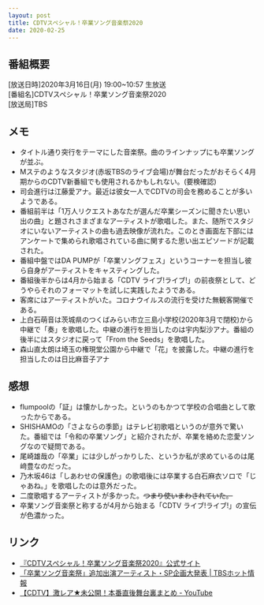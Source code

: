 ```yaml
---
layout: post
title: CDTVスペシャル！卒業ソング音楽祭2020
date: 2020-02-25
---
```


## 番組概要
[放送日時]2020年3月16日(月) 19:00~10:57 生放送<br>
[番組名]CDTVスペシャル！卒業ソング音楽祭2020<br>
[放送局]TBS<br>

## メモ
- タイトル通り突行をテーマにした音楽祭。曲のラインナップにも卒業ソングが並ぶ。
- Mステのようなスタジオ(赤坂TBSのライブ会場)が舞台だったがおそらく4月期からのCDTV新番組でも使用されるかもしれない。(要検確認)
- 司会進行は江藤愛アナ。最近は彼女一人でCDTVの司会を務めることが多いようである。
- 番組前半は「1万人リクエストあなたが選んだ卒業シーズンに聞きたい思い出の曲」と題されさまざまなアーティストが歌唱した。また、随所でスタジオにいないアーティストの曲も過去映像が流れた。このとき画面左下部にはアンケートで集められ歌唱されている曲に関するた思い出エピソードが記載された。
- 番組中盤ではDA PUMPが「卒業ソングフェス」というコーナーを担当し彼ら自身がアーティストをキャスティングした。
- 番組後半からは4月から始まる「CDTV ライブ!ライブ!」の前夜祭として、どうやらそれのフォーマットを試しに実践したようである。
- 客席にはアーティストがいた。コロナウイルスの流行を受けた無観客開催である。
- 上白石萌音は茨城県のつくばみらい市立三島小学校(2020年3月で閉校)から中継で「奏」を歌唱した。中継の進行を担当したのは宇内梨沙アナ。番組の後半にはスタジオに戻って「From the Seeds」を歌唱した。
- 森山直太朗は埼玉の権現堂公園から中継で「花」を披露した。中継の進行を担当したのは日比麻音子アナ

## 感想
- flumpoolの「証」は懐かしかった。というのもかつて学校の合唱曲として歌ったからである。
- SHISHAMOの「さよならの季節」はテレビ初歌唱というのが意外で驚いた。番組では「令和の卒業ソング」と紹介されたが、卒業を絡めた恋愛ソングなので疑問である。
- 尾崎雄哉の「卒業」には少しがっかりした、というか私が求めているのは尾﨑豊なのだった。
- 乃木坂46は「しあわせの保護色」の歌唱後には卒業する白石麻衣ソロで「じゃあね。」を歌唱したのは意外だった。
- 二度歌唱するアーティストが多かった。~~つまり使いまわされていた。~~ 
- 卒業ソング音楽祭と称するが4月から始まる「CDTV ライブ!ライブ!」の宣伝が色濃かった。

## リンク
- [『CDTVスペシャル！卒業ソング音楽祭2020』公式サイト](http://www.tbs.co.jp/cdtv/sp_spring2020/)
- [「卒業ソング音楽祭」追加出演アーティスト・SP企画大発表 | TBSホット情報](https://www.tbs.co.jp/hot-jyouhou/202003161100.html)
- [【CDTV】激レア★未公開！本番直後舞台裏まとめ - YouTube](https://www.youtube.com/watch?v=CxS9aiP87Tc)